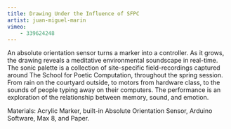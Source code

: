```yaml
---
title: Drawing Under the Influence of SFPC
artist: juan-miguel-marin
vimeo:
    - 339624248
---
```

An absolute orientation sensor turns a marker into a controller. As it grows, the drawing reveals a meditative environmental soundscape in real-time. The sonic palette is a collection of site-specific field-recordings captured around The School for Poetic Computation, throughout the spring session. From rain on the courtyard outside, to motors from hardware class, to the sounds of people typing away on their computers. The performance is an exploration of the relationship between memory, sound, and emotion.

Materials: Acrylic Marker, built-in Absolute Orientation Sensor, Arduino Software, Max 8, and Paper.